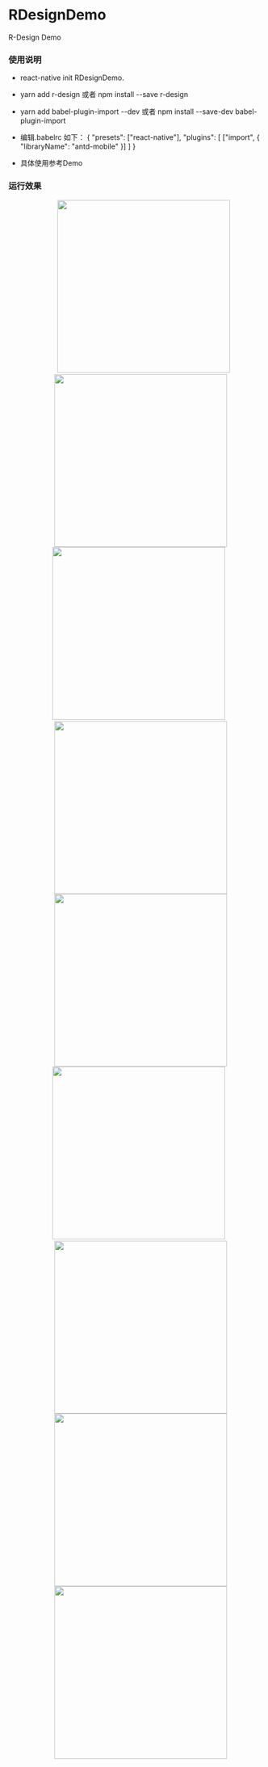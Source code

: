 # RDesignDemo
R-Design Demo

### 使用说明
- react-native init RDesignDemo.
- yarn add r-design 或者 npm install --save r-design
- yarn add babel-plugin-import --dev 或者 npm install --save-dev babel-plugin-import
- 编辑.babelrc 如下：
 {
  "presets": ["react-native"],
  "plugins": [
    ["import", { "libraryName": "antd-mobile" }] 
  ]
 }

- 具体使用参考Demo

### 运行效果
<p align="center">
    <img width="342" src="https://github.com/GankLun/RDesignDemo/blob/master/screen1.png" style="margin-left:20px">
    <img width="342" src="https://github.com/GankLun/RDesignDemo/blob/master/screen2.png" style="margin-left:20px">
    <img width="342" src="https://github.com/GankLun/RDesignDemo/blob/master/screen3.png" style="margin-left:20px">
    <img width="342" src="https://github.com/GankLun/RDesignDemo/blob/master/screen4.png" style="margin-left:20px">
    <img width="342" src="https://github.com/GankLun/RDesignDemo/blob/master/screen5.png" style="margin-left:20px">
    <img width="342" src="https://github.com/GankLun/RDesignDemo/blob/master/screen6.png" style="margin-left:20px">
    <img width="342" src="https://github.com/GankLun/RDesignDemo/blob/master/screen7.png" style="margin-left:20px">
    <img width="342" src="https://github.com/GankLun/RDesignDemo/blob/master/screen8.png" style="margin-left:20px">
    <img width="342" src="https://github.com/GankLun/RDesignDemo/blob/master/screen9.png" style="margin-left:20px">
</p>

